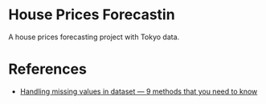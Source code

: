 # House Prices Forecastin
A house prices forecasting project with Tokyo data.


# References
- [Handling missing values in dataset — 9 methods that you need to know](https://web.archive.org/web/20240801035444/https://medium.com/@pingsubhak/handling-missing-values-in-dataset-7-methods-that-you-need-to-know-5067d4e32b62)